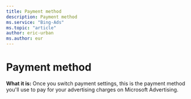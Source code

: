 ```yaml
---
title: Payment method
description: Payment method
ms.service: "Bing-Ads"
ms.topic: "article"
author: eric-urban
ms.author: eur
---
```


# Payment method

**What it is:** Once you switch payment settings, this is the payment method you'll use to pay for your advertising charges on Microsoft Advertising.


